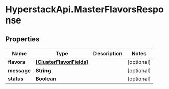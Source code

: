 # HyperstackApi.MasterFlavorsResponse

## Properties

Name | Type | Description | Notes
------------ | ------------- | ------------- | -------------
**flavors** | [**[ClusterFlavorFields]**](ClusterFlavorFields.md) |  | [optional] 
**message** | **String** |  | [optional] 
**status** | **Boolean** |  | [optional] 


